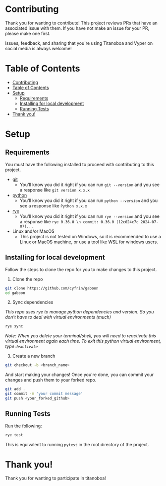 # Contributing

Thank you for wanting to contribute! This project reviews PRs that have an associated issue with 
them. If you have not make an issue for your PR, please make one first. 

Issues, feedback, and sharing that you're using Titanoboa and Vyper on social media is always welcome!

# Table of Contents

- [Contributing](#contributing)
- [Table of Contents](#table-of-contents)
- [Setup](#setup)
  - [Requirements](#requirements)
  - [Installing for local development](#installing-for-local-development)
  - [Running Tests](#running-tests)
- [Thank you!](#thank-you)

# Setup

## Requirements

You must have the following installed to proceed with contributing to this project. 

- [git](https://git-scm.com/book/en/v2/Getting-Started-Installing-Git)
  - You'll know you did it right if you can run `git --version` and you see a response like `git version x.x.x`
- [python](https://www.python.org/downloads/)
  - You'll know you did it right if you can run `python --version` and you see a response like `Python x.x.x`
- [rye](https://rye.astral.sh)
  - You'll know you did it right if you can run `rye --version` and you see a response like `rye 0.36.0 \n commit: 0.36.0 (12c024c7c 2024-07-07)...`
- Linux and/or MacOS
  - This project is not tested on Windows, so it is recommended to use a Linux or MacOS machine, or use a tool like [WSL](https://learn.microsoft.com/en-us/windows/wsl/install) for windows users.

## Installing for local development 

Follow the steps to clone the repo for you to make changes to this project.

1. Clone the repo

```bash
git clone https://github.com/cyfrin/gaboon
cd gaboon
```

2. Sync dependencies

*This repo uses rye to manage python dependencies and version. So you don't have to deal with virtual environments (much)*

```bash
rye sync
```

*Note: When you delete your terminal/shell, you will need to reactivate this virtual environment again each time. To exit this python virtual environment, type `deactivate`*

3. Create a new branch

```bash
git checkout -b <branch_name>
```

And start making your changes! Once you're done, you can commit your changes and push them to your forked repo.

```bash
git add .
git commit -m 'your commit message'
git push <your_forked_github>
```

## Running Tests

Run the following:

```bash
rye test
```

This is equivalent to running `pytest` in the root directory of the project.

# Thank you!

Thank you for wanting to participate in titanoboa!